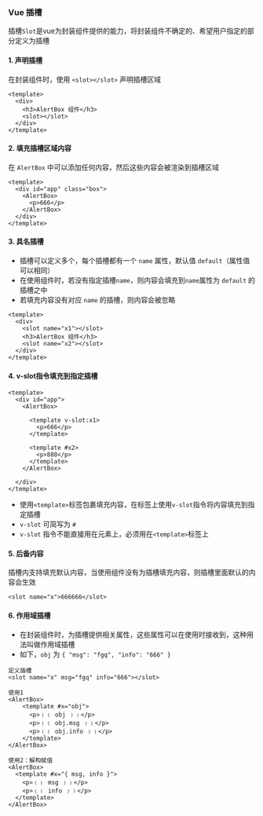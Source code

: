 ### Vue 插槽
插槽`Slot`是vue为封装组件提供的能力，将封装组件不确定的、希望用户指定的部分定义为插槽

#### 1. 声明插槽
在封装组件时，使用 `<slot></slot>` 声明插槽区域

```
<template>
  <div>
    <h3>AlertBox 组件</h3>
    <slot></slot>
  </div>
</template>
```

#### 2. 填充插槽区域内容
在 `AlertBox` 中可以添加任何内容，然后这些内容会被渲染到插槽区域

```
<template>
  <div id="app" class="box">
    <AlertBox>
      <p>666</p>
    </AlertBox>
  </div>
</template>
```

#### 3. 具名插槽
* 插槽可以定义多个，每个插槽都有一个 `name` 属性，默认值 `default`（属性值可以相同）
* 在使用组件时，若没有指定插槽`name`，则内容会填充到`name`属性为 `default` 的插槽之中
* 若填充内容没有对应 `name` 的插槽，则内容会被忽略

```
<template>
  <div>
    <slot name="x1"></slot>
    <h3>AlertBox 组件</h3>
    <slot name="x2"></slot>
  </div>
</template>
```

#### 4. v-slot指令填充到指定插槽 
```
<template>
  <div id="app">
    <AlertBox>
    
      <template v-slot:x1>
        <p>666</p>
      </template>

      <template #x2>
        <p>888</p>
      </template>
    </AlertBox>
    
  </div>
</template>
```

* 使用`<template>`标签包裹填充内容，在标签上使用`v-slot`指令将内容填充到指定插槽
* `v-slot` 可简写为 `#`
* `v-slot` 指令不能直接用在元素上，必须用在`<template>`标签上


#### 5. 后备内容
插槽内支持填充默认内容，当使用组件没有为插槽填充内容，则插槽里面默认的内容会生效

```
<slot name="x">666666</slot>
```


#### 6. 作用域插槽
* 在封装组件时，为插槽提供相关属性，这些属性可以在使用时接收到，这种用法叫做作用域插槽
* 如下，`obj` 为 `{ "msg": "fgq", "info": "666" }`

```
定义插槽
<slot name="x" msg="fgq" info="666"></slot>

使用1
<AlertBox>
    <template #x="obj">
      <p>﹛﹛ obj ﹜﹜</p>
      <p>﹛﹛ obj.msg ﹜﹜</p>
      <p>﹛﹛ obj.info ﹜﹜</p>
    </template>
</AlertBox>

使用2：解构赋值
<AlertBox>
  <template #x="{ msg, info }">
    <p>﹛﹛ msg ﹜﹜</p>
    <p>﹛﹛ info ﹜﹜</p>
  </template>
</AlertBox>
```
